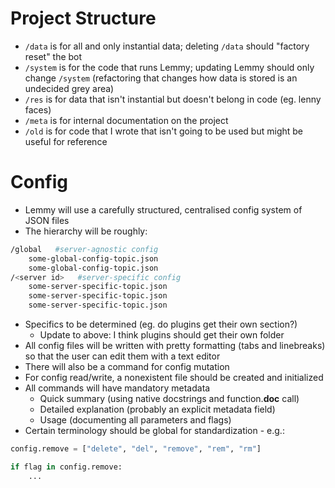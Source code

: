 # Project Structure
* `/data` is for all and only instantial data; deleting `/data` should "factory reset" the bot
* `/system` is for the code that runs Lemmy; updating Lemmy should only change `/system` (refactoring that changes how data is stored is an undecided grey area)
* `/res` is for data that isn't instantial but doesn't belong in code (eg. lenny faces)
* `/meta` is for internal documentation on the project
* `/old` is for code that I wrote that isn't going to be used but might be useful for reference

# Config
* Lemmy will use a carefully structured, centralised config system of JSON files
* The hierarchy will be roughly:

```bash
/global   #server-agnostic config
	some-global-config-topic.json
	some-global-config-topic.json
/<server id>   #server-specific config
	some-server-specific-topic.json
	some-server-specific-topic.json
	some-server-specific-topic.json
```

* Specifics to be determined (eg. do plugins get their own section?)
	* Update to above: I think plugins should get their own folder
* All config files will be written with pretty formatting (tabs and linebreaks) so that the user can edit them with a text editor
* There will also be a command for config mutation
* For config read/write, a nonexistent file should be created and initialized
* All commands will have mandatory metadata
	* Quick summary (using native docstrings and function.__doc__ call)
	* Detailed explanation (probably an explicit metadata field)
	* Usage (documenting all parameters and flags)
* Certain terminology should be global for standardization - e.g.:

```python
config.remove = ["delete", "del", "remove", "rem", "rm"]

if flag in config.remove:
	...
```
